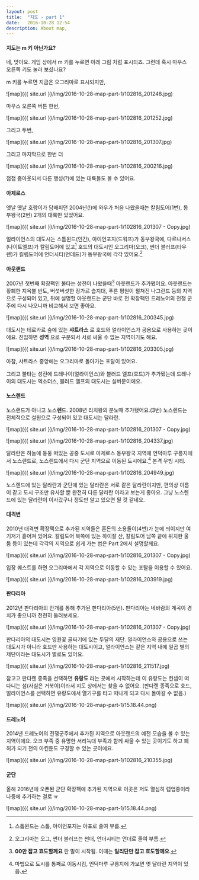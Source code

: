 ```yaml
---
layout: post
title:  "지도 - part 1"
date:   2016-10-28 12:54
description: About map,
---
```


#### 지도는 m 키 아닌가요?
네, 맞아요. 게임 상에서 m 키를 누르면 아래 그림 처럼 표시되죠. 그런데 혹시 마우스 오른쪽 키도 눌러 보셨나요?

m 키를 누르면 지금은 오그리마로 표시되지만,

![map]({{ site.url }}/img/2016-10-28-map-part-1/102816_201248.jpg)

마우스 오른쪽 버튼 한번,

![map]({{ site.url }}/img/2016-10-28-map-part-1/102816_201252.jpg)

그리고 두번,

![map]({{ site.url }}/img/2016-10-28-map-part-1/102816_201307.jpg)

그리고 마지막으로 한번 더

![map]({{ site.url }}/img/2016-10-28-map-part-1/102816_200216.jpg)

점점 줌아웃되서 다른 행성(?)에 있는 대륙들도 볼 수 있어요.

#### 아제로스

엣날 옛날 호랑이가 담배피던 2004년(!)에 와우가 처음 나왔을때는 칼림도어(1번), 동부왕국(2번) 2개의 대륙만 있었어요.

![map]({{ site.url }}/img/2016-10-28-map-part-1/102816_201307 - Copy.jpg)

얼라이언스의 대도시는 스톰윈드(인간), 아이언포지(드워프)가 동부왕국에, 다르나서스(나이트엘프)가 칼림도어에 있고[^1]
호드의 대도시인 오그리마(오크), 썬더 블러프(타우렌)가 킬림도어에 언더시티(언데드)가 동부왕국에 각각 있어요.[^2]

#### 아웃랜드

2007년 첫번째 확장팩인 불타는 성전이 나왔을때[^3] 아웃랜드가 추가됐어요.
아웃랜드는 황폐한 지옥불 반도, 버섯버섯한 장가르 습지대, 푸른 평원이 펼쳐진 나그란드 등의 지역으로 구성되어 있고, 뒤에 설명할 아웃랜드는 군단 바로 전 확장팩인 드레노어의 전쟁 군주에 다시 나오니까 비교해서 보면 좋아요.

![map]({{ site.url }}/img/2016-10-28-map-part-1/102816_200345.jpg)

대도시는 테로카르 숲에 있는 **샤트라스** 로 호드와 얼라이언스가 공용으로 사용하는 곳이에요.
진입하면 **성역** 으로 구분되서 서로 싸울 수 없는 지역이기도 해요.

![map]({{ site.url }}/img/2016-10-28-map-part-1/102816_203305.jpg)

아참, 샤트라스 중앙에는 오그리마로 돌아가는 포탈이 있어요.

그리고 불타는 성전에 드레나이(얼라이언스)와 블러드 엘프(호드)가 추가됐는데 드레나이의 대도시는 엑소더스,
블러드 엘프의 대도시는 실버문이에요.

#### 노스렌드

노스랜드가 아니고 노스**렌**드.
2008년 리치왕의 분노때 추가됐어요.(3번) 노스렌드는 전체적으로 설원으로 구성되어 있고 대도시는 달라란.

![map]({{ site.url }}/img/2016-10-28-map-part-1/102816_201307 - Copy.jpg)

![map]({{ site.url }}/img/2016-10-28-map-part-1/102816_204337.jpg)

달라란은 하늘에 둥둥 떠있는 공중 도시로 아제로스 동부왕국 지역에 언덕마루 구릉지에서 노스렌드로, 노스렌드에서 다시 군단 지역으로 이동된 도시에요.[^4]
본격 무빙 시티.

![map]({{ site.url }}/img/2016-10-28-map-part-1/102816_204949.jpg)

노스렌드에 있는 달라란과 군단에 있는 달라란은 서로 같은 달라란이지만, 편의상 이름이 같고 도시 구조만 유사할 뿐
완전히 다른 달라란 이라고 보는게 좋아요. 그냥 노스렌드에 있는 달라란이 이사갔구나 정도만 알고 있으면 될 것 같네요.


#### 대격변

2010년 대격변 확장팩으로 추가된 지역들은 혼돈의 소용돌이(4번)가 눈에 띄이지만 여기저기 흩어져 있어요.
칼림도어 북쪽에 있는 하이잘 산, 칼림도어 남쪽 끝에 위치한 울둠 등이 있는데 각각의 지역으로 쉽게 가는 법은 Part 2에서 설명할께요.

![map]({{ site.url }}/img/2016-10-28-map-part-1/102816_201307 - Copy.jpg)

입장 퀘스트를 하면 오그리마에서 각 지역으로 이동할 수 있는 포탈을 이용할 수 있어요.

![map]({{ site.url }}/img/2016-10-28-map-part-1/102816_203919.jpg)

#### 판다리아

2012년 판다리아의 안개를 통해 추가된 판다리아(5번). 판다리아는 네바람의 계곡이 경치가 좋으니까 천천히 둘러보세요.

![map]({{ site.url }}/img/2016-10-28-map-part-1/102816_201307 - Copy.jpg)

판다리아의 대도시는 영원꽃 골짜기에 있는 두달의 재단.
얼라이언스와 공용으로 쓰는 대도시가 아니라 호드만 사용하는 대도시이고, 얼라이언스는 같은 지역 내에 일곱 별의 제단이라는 대도시가 별로도 있어요.

![map]({{ site.url }}/img/2016-10-28-map-part-1/102816_211517.jpg)


참고고 판다렌 종족을 선택하면 **유랑도** 라는 곳에서 시작하는데 이 유랑도는 컨셉이 떠다니는 섬(사실은 거북이)이라서 지도 상에서는 찾을 수 없어요.
(판다렌 종족으로 호드, 얼라이언스를 선택하면 유랑도에서 열기구를 타고 떠나게 되고 다시 돌아갈 수 없음.)

![map]({{ site.url }}/img/2016-10-28-map-part-1/15.18.44.png)

#### 드레노어

2014년 드레노어의 전쟁군주에서 추가된 지역으로 아웃랜드의 예전 모습을 볼 수 있는 지역이에요.
오크 부족 중 유명한 서리늑대 부족과 함께 싸울 수 있는 곳이기도 하고 폐허가 되기 전의 아킨둔도 구경할 수 있는 곳이에요.

![map]({{ site.url }}/img/2016-10-28-map-part-1/102816_210355.jpg)

#### 군단
올해 2016년에 오픈된 군단 확장팩에 추가된 지역으로 이곳은 저도 열심히 렙업중이라 나중에 추가하는 걸로 ㅠ

![map]({{ site.url }}/img/2016-10-28-map-part-1/15.18.44.png)


[^1]: 스톰윈드는 스톰, 아이언포지는 아포로 줄여 부름.
[^2]: 오그리마는 오그, 썬더 블러프는 썬더, 언더시티는 언더로 줄여 부름.
[^3]: **00만 잡고 효도할께요** 란 말이 시작됨. 이때는 **일리단만 잡고 효도할께요**.
[^4]: 마법으로 도시를 통째로 이동시킴, 언덕마루 구릉지에 가보면 옛 달라란 지역이 있음.
